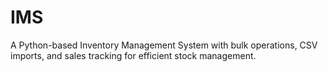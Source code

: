 # IMS
A Python-based Inventory Management System with bulk operations, CSV imports, and sales tracking for efficient stock management.
